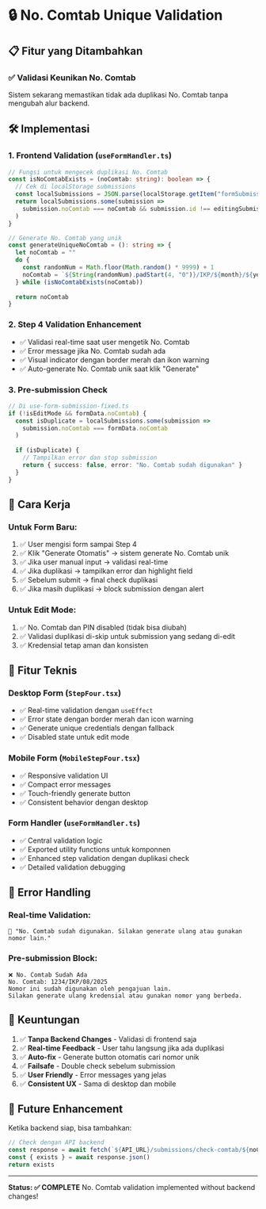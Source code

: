 # 🔒 No. Comtab Unique Validation

## 📋 **Fitur yang Ditambahkan**

### ✅ **Validasi Keunikan No. Comtab**
Sistem sekarang memastikan tidak ada duplikasi No. Comtab tanpa mengubah alur backend.

## 🛠️ **Implementasi**

### **1. Frontend Validation (`useFormHandler.ts`)**
```typescript
// Fungsi untuk mengecek duplikasi No. Comtab
const isNoComtabExists = (noComtab: string): boolean => {
  // Cek di localStorage submissions
  const localSubmissions = JSON.parse(localStorage.getItem("formSubmissions") || "[]")
  return localSubmissions.some(submission => 
    submission.noComtab === noComtab && submission.id !== editingSubmissionId
  )
}

// Generate No. Comtab yang unik
const generateUniqueNoComtab = (): string => {
  let noComtab = ""
  do {
    const randomNum = Math.floor(Math.random() * 9999) + 1
    noComtab = `${String(randomNum).padStart(4, "0")}/IKP/${month}/${year}`
  } while (isNoComtabExists(noComtab))
  
  return noComtab
}
```

### **2. Step 4 Validation Enhancement**
- ✅ Validasi real-time saat user mengetik No. Comtab
- ✅ Error message jika No. Comtab sudah ada
- ✅ Visual indicator dengan border merah dan ikon warning
- ✅ Auto-generate No. Comtab unik saat klik "Generate"

### **3. Pre-submission Check**
```typescript
// Di use-form-submission-fixed.ts
if (!isEditMode && formData.noComtab) {
  const isDuplicate = localSubmissions.some(submission => 
    submission.noComtab === formData.noComtab
  )
  
  if (isDuplicate) {
    // Tampilkan error dan stop submission
    return { success: false, error: "No. Comtab sudah digunakan" }
  }
}
```

## 🎯 **Cara Kerja**

### **Untuk Form Baru:**
1. ✅ User mengisi form sampai Step 4
2. ✅ Klik "Generate Otomatis" → sistem generate No. Comtab unik
3. ✅ Jika user manual input → validasi real-time
4. ✅ Jika duplikasi → tampilkan error dan highlight field
5. ✅ Sebelum submit → final check duplikasi
6. ✅ Jika masih duplikasi → block submission dengan alert

### **Untuk Edit Mode:**
1. ✅ No. Comtab dan PIN disabled (tidak bisa diubah)
2. ✅ Validasi duplikasi di-skip untuk submission yang sedang di-edit
3. ✅ Kredensial tetap aman dan konsisten

## 🔧 **Fitur Teknis**

### **Desktop Form (`StepFour.tsx`)**
- ✅ Real-time validation dengan `useEffect`
- ✅ Error state dengan border merah dan icon warning
- ✅ Generate unique credentials dengan fallback
- ✅ Disabled state untuk edit mode

### **Mobile Form (`MobileStepFour.tsx`)**
- ✅ Responsive validation UI
- ✅ Compact error messages
- ✅ Touch-friendly generate button
- ✅ Consistent behavior dengan desktop

### **Form Handler (`useFormHandler.ts`)**
- ✅ Central validation logic
- ✅ Exported utility functions untuk komponnen
- ✅ Enhanced step validation dengan duplikasi check
- ✅ Detailed validation debugging

## 🚨 **Error Handling**

### **Real-time Validation:**
```
🚨 "No. Comtab sudah digunakan. Silakan generate ulang atau gunakan nomor lain."
```

### **Pre-submission Block:**
```
❌ No. Comtab Sudah Ada
No. Comtab: 1234/IKP/08/2025
Nomor ini sudah digunakan oleh pengajuan lain.
Silakan generate ulang kredensial atau gunakan nomor yang berbeda.
```

## 🎉 **Keuntungan**

1. ✅ **Tanpa Backend Changes** - Validasi di frontend saja
2. ✅ **Real-time Feedback** - User tahu langsung jika ada duplikasi
3. ✅ **Auto-fix** - Generate button otomatis cari nomor unik
4. ✅ **Failsafe** - Double check sebelum submission
5. ✅ **User Friendly** - Error messages yang jelas
6. ✅ **Consistent UX** - Sama di desktop dan mobile

## 🔮 **Future Enhancement**

Ketika backend siap, bisa tambahkan:
```typescript
// Check dengan API backend
const response = await fetch(`${API_URL}/submissions/check-comtab/${noComtab}`)
const { exists } = await response.json()
return exists
```

---

**Status: ✅ COMPLETE**
No. Comtab validation implemented without backend changes!
